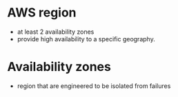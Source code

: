 # AWS region
 - at least 2 availability zones
 - provide high availability to a specific geography.

# Availability zones
 - region that are engineered to be isolated from failures

